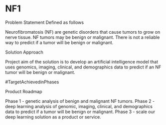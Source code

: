 # NF1

Problem Statement Defined as follows

Neurofibromatosis (NF) are genetic disorders that cause tumors to grow on nerve tissue. NF tumors may be benign or malignant. There is not a reliable way to predict if a tumor will be benign or malignant.


Solution Approach

Project aim of the solution is to develop an artificial intelligence model that uses genomics, imaging, clinical, and demographics data to predict if an NF tumor will be benign or malignant.

#TargetAchievedinPhases

Product Roadmap

Phase 1 - genetic analysis of benign and malignant NF tumors.
Phase 2 - deep learning analysis of genomic, imaging, clinical, and demographics data to predict if a tumor will be benign or malignant.
Phase 3 - scale our deep learning solution as a product or service.
